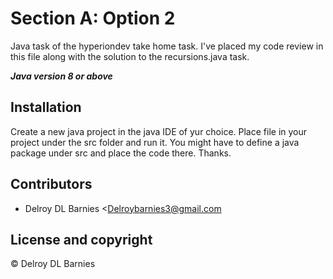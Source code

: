# Section A: Option 2
Java task of the hyperiondev take home task. I've placed my code review in this file along with the solution to the recursions.java task.


***Java version 8 or above***


## Installation

Create a new java project in the java IDE of yur choice. Place file in your project under the src folder and run it. 
You might have to define a java package under src and place the code there. Thanks.

## Contributors

- Delroy DL Barnies <Delroybarnies3@gmail.com

## License and copyright

© Delroy DL Barnies

